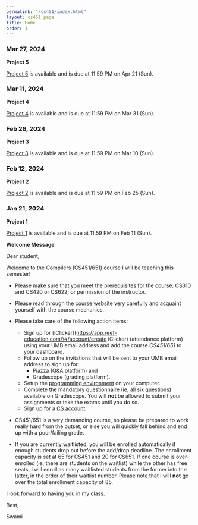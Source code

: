 ```yaml
---
permalink: "/cs451/index.html"
layout: cs451_page
title: Home
order: 1
---
```


### Mar 27, 2024

**Project 5**

 [Project 5](projects.html) is available and is due at 11:59 PM on Apr
 21 (Sun). 

### Mar 11, 2024

**Project 4**

 [Project 4](projects.html) is available and is due at 11:59 PM on Mar
 31 (Sun). 

### Feb 26, 2024

**Project 3**

 [Project 3](projects.html) is available and is due at 11:59 PM on Mar
 10 (Sun). 

### Feb 12, 2024

**Project 2**

 [Project 2](projects.html) is available and is due at 11:59 PM on Feb 25 (Sun). 

### Jan 21, 2024

**Project 1**

 [Project 1](projects.html) is available and is due at 11:59 PM on Feb 11 (Sun). 

**Welcome Message**

Dear student,

Welcome to the Compilers (CS451/651) course I will be teaching this semester!

- Please make sure that you meet the prerequisites for the course: CS310 and CS420 or CS622; or permission of the instructor. 

- Please read through the [course website](/cs451/) very carefully and acquaint yourself with the course mechanics.

- Please take care of the following action items:
  - Sign up for [iClicker](https://app.reef-education.com/\#/account/create iClicker) (attendance platform) using your UMB email address and add the course *CS451/651* to your dashboard.
  - Follow up on the invitations that will be sent to your UMB email address to sign up for:
      - Piazza (Q&A platform) and
      - Gradescope (grading platform).
  - Setup the [programming environment](programming_environment.html) on your computer.
  - Complete 
the mandatory questionnaire (ie, all six questions) available on Gradescope. You will **not** be allowed to submit your assignments or take the exams until you do so. 
  - Sign up for a [CS account](course_info.html#cs_account).

- CS451/651 is a very demanding course, so please be prepared to work really hard from the outset, or else you will quickly fall behind and end up with a poor/failing grade.

- If you are currently waitlisted, you will be enrolled automatically if enough students drop out before the add/drop deadline. The enrollment capacity is set at 65 for CS451 and 20 for CS651. If one course is over-enrolled (ie, there are students on the waitlist) while the other has free seats, I will enroll as many waitlisted students from the former into the latter, in the order of their waitlist number. Please note that I will **not** go over the total enrollment capacity of 85.

I look forward to having you in my class.

Best,

Swami

